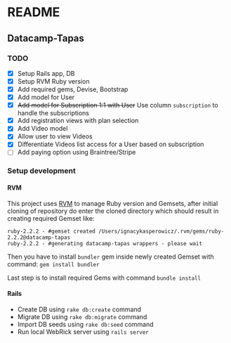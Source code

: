# README

## Datacamp-Tapas

### TODO
- [x] Setup Rails app, DB
- [x] Setup RVM Ruby version
- [x] Add required gems, Devise, Bootstrap
- [x] Add model for User
- [x] ~~Add model for Subscription 1:1 with User~~ Use column `subscription` to handle the subscriptions
- [x] Add registration views with plan selection
- [x] Add Video model
- [x] Allow user to view Videos
- [x] Differentiate Videos list access for a User based on subscription
- [ ] Add paying option using Braintree/Stripe

### Setup development

#### RVM

This project uses [RVM](https://rvm.io) to manage Ruby version and Gemsets,
after initial cloning of repository do enter the cloned directory
which should result in creating required Gemset like:

```
ruby-2.2.2 - #gemset created /Users/ignacykasperowicz/.rvm/gems/ruby-2.2.2@datacamp-tapas
ruby-2.2.2 - #generating datacamp-tapas wrappers - please wait
```

Then you have to install `bundler` gem inside newly created Gemset with command: `gem install bundler`

Last step is to install required Gems with command `bundle install`

#### Rails
* Create DB using `rake db:create` command
* Migrate DB using `rake db:migrate` command
* Import DB seeds using `rake db:seed` command
* Run local WebRick server using `rails server`
